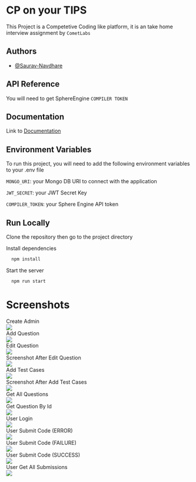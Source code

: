 
# CP on your TIPS

This Project is a Competetive Coding like platform, it is an take home interview assignment by ``CometLabs``

## Authors

- [@Saurav-Navdhare](https://www.github.com/Saurav-Navdhare/)


## API Reference

You will need to get SphereEngine `COMPILER TOKEN`


## Documentation

Link to [Documentation](https://documenter.getpostman.com/view/22857187/2s946eAE4S
)


## Environment Variables

To run this project, you will need to add the following environment variables to your .env file

`MONGO_URI`: your Mongo DB URI to connect with the application

`JWT_SECRET`: your JWT Secret Key

`COMPILER_TOKEN`: your Sphere Engine API token
## Run Locally

Clone the repository then go to the project directory

Install dependencies

```bash
  npm install
```

Start the server

```bash
  npm run start
```
# Screenshots
Create Admin<br>
<img src="Screenshots\1-CreateAdmin.png"><br>
Add Question<br>
<img src="Screenshots\2-AddQuestion.png"><br>
Edit Question<br>
<img src="Screenshots\3-EditQuestion.png"><br>
Screenshot After Edit Question<br>
<img src="Screenshots\4-AfterEditQuestion.png"><br>
Add Test Cases<br>
<img src="Screenshots\5-AddTestCases.png"><br>
Screenshot After Add Test Cases<br>
<img src="Screenshots\6-AfterAddTestCases.png"><br>
Get All Questions<br>
<img src="Screenshots\7-GetAllQuestions.png"><br>
Get Question By Id<br>
<img src="Screenshots\8-GetQuestionById.png"><br>
User Login<br>
<img src="Screenshots\9-UserLogin.png"><br>
User Submit Code (ERROR)<br>
<img src="Screenshots\10-ERROR.png"><br>
User Submit Code (FAILURE)<br>
<img src="Screenshots\11-FAILURE.png"><br>
User Submit Code (SUCCESS)<br>
<img src="Screenshots\12-SUCCESS.png"><br>
User Get All Submissions<br>
<img src="Screenshots\13-Logout.png"><br>
